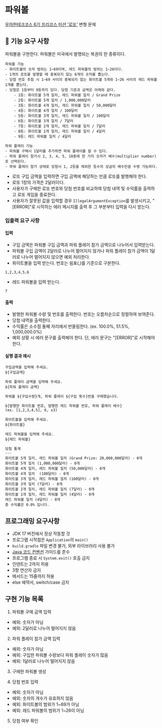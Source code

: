 # 파워볼

[우아한테크코스 6기 프리코스 미션 '로또'](https://github.com/woowacourse-precourse/java-lotto-6) 변형 문제

## 🚀 기능 요구 사항

파워볼을 구현한다. 파워볼은 미국에서 발행되는 복권의 한 종류이다.

```
파워볼 기능
- 화이트볼의 숫자 범위는 1~69이며, 레드 파워볼의 범위는 1~26이다.
- 1개의 로또를 발행할 때 중복되지 않는 6개의 숫자를 뽑는다.
- 당첨 번호 추첨 시 1~69 사이의 중복되지 않는 화이트볼 5개와 1~26 사이의 레드 파워볼 1개를 뽑는다.
- 당첨은 1등부터 9등까지 있다. 당첨 기준과 금액은 아래와 같다.
    - 1등: 화이트볼 5개 일치, 레드 파워볼 일치 / Grand Prize
    - 2등: 화이트볼 5개 일치 / 1,000,000달러
    - 3등: 화이트볼 4개 일치, 레드 파워볼 일치 / 50,000달러
    - 4등: 화이트볼 4개 일치 / 100달러
    - 5등: 화이트볼 3개 일치, 레드 파워볼 일치 / 100달러
    - 6등: 화이트볼 3개 일치 / 7달러
    - 7등: 화이트볼 2개 일치, 레드 파워볼 일치 / 7달러
    - 8등: 화이트볼 1개 일치, 레드 파워볼 일치 / 4달러
    - 9등: 레드 파워볼 일치 / 4달러

파워 플레이 기능
- 파워볼 구매시 1달러를 추가하면 파워 플레이를 할 수 있다.
- 파워 플레이 참가시 2, 3, 4, 5, 10중에 한 가지 숫자가 배수(multiplier number)로 선택된다.
- 파워 플레이 참가 상태로 당첨시 1, 2등을 제외한 등수의 상금의 배수만큼 수령 가능하다.
```

- 로또 구입 금액을 입력하면 구입 금액에 해당하는 만큼 로또를 발행해야 한다.
- 로또 1장의 가격은 2달러이다.
- 사용자가 구매한 로또 번호와 당첨 번호를 비교하여 당첨 내역 및 수익률을 출력하고 로또 게임을 종료한다.
- 사용자가 잘못된 값을 입력할 경우 `IllegalArgumentException`를 발생시키고, "[ERROR]"로 시작하는 에러 메시지를 출력 후 그 부분부터 입력을 다시 받는다.

### 입출력 요구 사항

#### 입력

- 구입 금액은 파워볼 구입 금액과 파워 플레이 참가 금액으로 나누어서 입력받는다.
- 파워볼 구입 금액이 2달러로 나누어 떨어지지 않거나 파워 플레이 참가 금액이 1달러로 나누어 떨어지지 않으면 예외 처리한다.
- 화이트볼을 입력 받는다. 번호는 쉼표(,)를 기준으로 구분한다.

```
1,2,3,4,5,6
```

- 레드 파워볼을 입력 받는다.

```
7
```

#### 출력

- 발행한 파워볼 수량 및 번호를 출력한다. 번호는 오름차순으로 정렬하여 보여준다.
- 당첨 내역을 출력한다.
- 수익률은 소수점 둘째 자리에서 반올림한다. (ex. 100.0%, 51.5%, 1,000,000.0%)
- 예외 상황 시 에러 문구를 출력해야 한다. 단, 에러 문구는 "[ERROR]"로 시작해야 한다.

#### 실행 결과 예시

```
구입금액을 입력해 주세요.
${구입금액}

파워 플레이 금액을 입력해 주세요.
${파워 플레이 금액}

파워볼 ${구입수량}개, 파워 플레이 ${구입 횟수}번을 구매했습니다.

${발행한 화이트볼 번호, 발행한 레드 파워볼 번호, 파워 플레이 배수}
(ex. [1,2,3,4,5], 6, x3)

화이트볼을 입력해 주세요.
${화이트볼}

레드 파워볼을 입력해 주세요.
${레드 파워볼}

당첨 통계
---
화이트볼 5개 일치, 레드 파워볼 일치 (Grand Prize: 20,000,000달러) - 0개
화이트볼 5개 일치 (1,000,000달러) - 0개
화이트볼 4개 일치, 레드 파워볼 일치 (50,000달러) - 0개
화이트볼 4개 일치  (100달러) - 0개
화이트볼 3개 일치, 레드 파워볼 일치 (100달러) - 0개
화이트볼 3개 일치 (7달러) - 0개
화이트볼 2개 일치, 레드 파워볼 일치 (7달러) - 0개
화이트볼 1개 일치, 레드 파워볼 일치 (4달러) - 0개
레드 파워볼 일치 (4달러) - 0개
총 수익률은 0.0% 입니다.
```

## 프로그래밍 요구사항

- JDK 17 버전에서 정상 작동할 것
- 프로그램 시작점은 `Application`의 `main()`
- `build.gradle` 파일 변경 불가, 외부 라이브러리 사용 불가
- [Java 코드 컨벤션](https://github.com/woowacourse/woowacourse-docs/tree/master/styleguide/java) 가이드를 준수
- 프로그램 종료 시 `System.exit()` 호출 금지
- 인덴트는 2까지 허용
- 3항 연산자 금지
- 메서드는 15줄까지 허용
- else 예약서, switch/case 금지

## 구현 기능 목록

1. 파워볼 구매 금액 입력

- 예외: 숫자가 아님
- 예외: 2달러로 나누어 떨어지지 않음


2. 파워 플레이 참가 금액 입력

- 예외: 숫자가 아님
- 예외: 구입한 파워볼 수량보다 파워 플레이 숫자가 많음
- 예외: 1달러로 나누어 떨어지지 않음

3. 구매한 파워볼 생성

4. 당첨 번호 입력

- 예외: 숫자가 아님
- 예외: 숫자의 개수가 유효하지 않음
- 예외: 화이트볼의 범위가 1~69가 아님
- 예외: 레드 파워볼의 범위가 1~26이 아님

5. 당첨 여부 확인